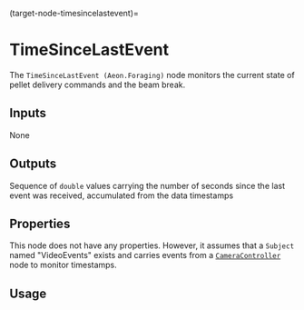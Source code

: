 (target-node-timesincelastevent)=
# TimeSinceLastEvent 
The `TimeSinceLastEvent (Aeon.Foraging)` node monitors the current state of pellet delivery commands and the beam break.
<!-- TODO: Workflow file is missing
:::workflow
![Aeon.Foraging.TimeSinceLastEventWorkflow](../../../workflows/timesincelastevent.bonsai)
:::
-->
## Inputs
None

## Outputs
Sequence of `double` values carrying the number of seconds since the last event was received, accumulated from the data timestamps

## Properties
This node does not have any properties. 
However, it assumes that a `Subject` named "VideoEvents" exists and carries events from a [`CameraController`](target-node-cameracontroller) node to monitor timestamps.

## Usage
<!-- To be completed -->